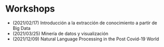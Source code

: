 # Workshops

* (2021/02/17) Introducción a la extracción de conocimiento a partir de Big Data
* (2021/03/25) Minería de datos y visualización
* (2021/12/09) Natural Language Processing in the Post Covid-19 World

